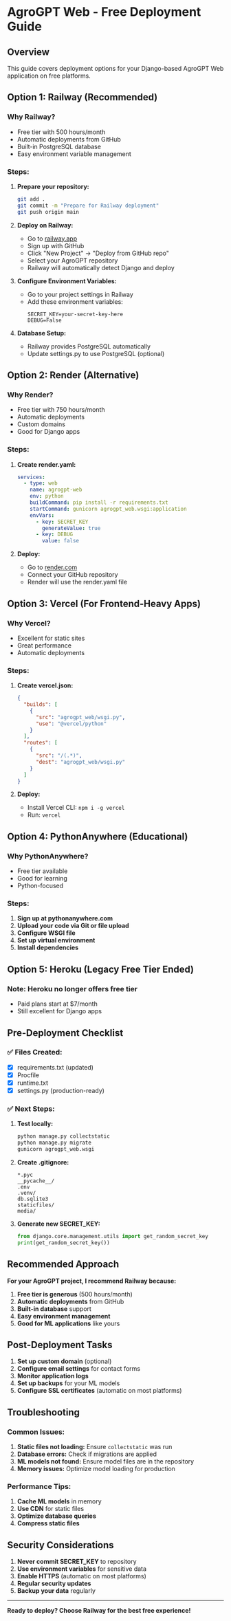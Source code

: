 # AgroGPT Web - Free Deployment Guide

## Overview
This guide covers deployment options for your Django-based AgroGPT Web application on free platforms.

## **Option 1: Railway (Recommended)**

### Why Railway?
- Free tier with 500 hours/month
- Automatic deployments from GitHub
- Built-in PostgreSQL database
- Easy environment variable management

### Steps:
1. **Prepare your repository:**
   ```bash
   git add .
   git commit -m "Prepare for Railway deployment"
   git push origin main
   ```

2. **Deploy on Railway:**
   - Go to [railway.app](https://railway.app)
   - Sign up with GitHub
   - Click "New Project" → "Deploy from GitHub repo"
   - Select your AgroGPT repository
   - Railway will automatically detect Django and deploy

3. **Configure Environment Variables:**
   - Go to your project settings in Railway
   - Add these environment variables:
     ```
     SECRET_KEY=your-secret-key-here
     DEBUG=False
     ```

4. **Database Setup:**
   - Railway provides PostgreSQL automatically
   - Update settings.py to use PostgreSQL (optional)

## **Option 2: Render (Alternative)**

### Why Render?
- Free tier with 750 hours/month
- Automatic deployments
- Custom domains
- Good for Django apps

### Steps:
1. **Create render.yaml:**
   ```yaml
   services:
     - type: web
       name: agrogpt-web
       env: python
       buildCommand: pip install -r requirements.txt
       startCommand: gunicorn agrogpt_web.wsgi:application
       envVars:
         - key: SECRET_KEY
           generateValue: true
         - key: DEBUG
           value: false
   ```

2. **Deploy:**
   - Go to [render.com](https://render.com)
   - Connect your GitHub repository
   - Render will use the render.yaml file

## **Option 3: Vercel (For Frontend-Heavy Apps)**

### Why Vercel?
- Excellent for static sites
- Great performance
- Automatic deployments

### Steps:
1. **Create vercel.json:**
   ```json
   {
     "builds": [
       {
         "src": "agrogpt_web/wsgi.py",
         "use": "@vercel/python"
       }
     ],
     "routes": [
       {
         "src": "/(.*)",
         "dest": "agrogpt_web/wsgi.py"
       }
     ]
   }
   ```

2. **Deploy:**
   - Install Vercel CLI: `npm i -g vercel`
   - Run: `vercel`

## **Option 4: PythonAnywhere (Educational)**

### Why PythonAnywhere?
- Free tier available
- Good for learning
- Python-focused

### Steps:
1. **Sign up at pythonanywhere.com**
2. **Upload your code via Git or file upload**
3. **Configure WSGI file**
4. **Set up virtual environment**
5. **Install dependencies**

## **Option 5: Heroku (Legacy Free Tier Ended)**

### Note: Heroku no longer offers free tier
- Paid plans start at $7/month
- Still excellent for Django apps

## **Pre-Deployment Checklist**

### ✅ Files Created:
- [x] requirements.txt (updated)
- [x] Procfile
- [x] runtime.txt
- [x] settings.py (production-ready)

### ✅ Next Steps:
1. **Test locally:**
   ```bash
   python manage.py collectstatic
   python manage.py migrate
   gunicorn agrogpt_web.wsgi
   ```

2. **Create .gitignore:**
   ```
   *.pyc
   __pycache__/
   .env
   .venv/
   db.sqlite3
   staticfiles/
   media/
   ```

3. **Generate new SECRET_KEY:**
   ```python
   from django.core.management.utils import get_random_secret_key
   print(get_random_secret_key())
   ```

## **Recommended Approach**

**For your AgroGPT project, I recommend Railway because:**
1. **Free tier is generous** (500 hours/month)
2. **Automatic deployments** from GitHub
3. **Built-in database** support
4. **Easy environment management**
5. **Good for ML applications** like yours

## **Post-Deployment Tasks**

1. **Set up custom domain** (optional)
2. **Configure email settings** for contact forms
3. **Monitor application logs**
4. **Set up backups** for your ML models
5. **Configure SSL certificates** (automatic on most platforms)

## **Troubleshooting**

### Common Issues:
1. **Static files not loading:** Ensure `collectstatic` was run
2. **Database errors:** Check if migrations are applied
3. **ML models not found:** Ensure model files are in the repository
4. **Memory issues:** Optimize model loading for production

### Performance Tips:
1. **Cache ML models** in memory
2. **Use CDN** for static files
3. **Optimize database queries**
4. **Compress static files**

## **Security Considerations**

1. **Never commit SECRET_KEY** to repository
2. **Use environment variables** for sensitive data
3. **Enable HTTPS** (automatic on most platforms)
4. **Regular security updates**
5. **Backup your data** regularly

---

**Ready to deploy? Choose Railway for the best free experience!** 